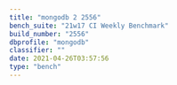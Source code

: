 ```yaml
---
title: "mongodb 2 2556"
bench_suite: "21w17 CI Weekly Benchmark"
build_number: "2556"
dbprofile: "mongodb"
classifier: ""
date: 2021-04-26T03:57:56
type: "bench"
---
```


